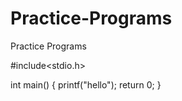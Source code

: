 # Practice-Programs
Practice Programs

#include<stdio.h>

int main()
{
printf("hello");
return 0;
}

